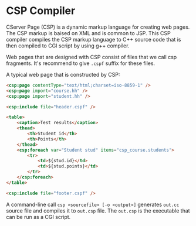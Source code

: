 # CSP Compiler

CServer Page (CSP) is a dynamic markup language for creating web pages. The CSP markup is baised on XML and is common to JSP. This CSP compiler compiles the CSP markup language to C++ source code that is then compiled to CGI script by using g++ compiler.

Web pages that are designed with CSP consist of files that we call csp fragments. It's recommend to give `.cspf` suffix for these files.

A typical web page that is constructed by CSP:

```html
<csp:page contentType="text/html;charset=iso-8859-1" />
<csp:page import="course.hh" />
<csp:page import="student.hh" />

<csp:include file="header.cspf" />

<table>
    <caption>Test results</caption>
    <thead>
        <th>Student id</th>
        <th>Points</th>
    </thead>
    <csp:foreach var="Student stud" items="csp_course.students">
        <tr>
            <td>${stud.id}</td>
            <td>${stud.points}</td>
        </tr>
    </csp:foreach>
</table>

<csp:include file="footer.cspf" />
```

A command-line call `csp <sourcefile> [-o <output>]` generates `out.cc` source file and compiles it to `out.csp` file. The `out.csp` is the executable that can be run as a CGI script.
